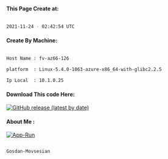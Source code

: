 
   
#### This Page Create at:

```bash

2021-11-24 - 02:42:54 UTC

```

#### Create By Machine:

```bash

Host Name : fv-az66-126

platform  : Linux-5.4.0-1063-azure-x86_64-with-glibc2.2.5

Ip Local  : 10.1.0.25

```
#### Download This code Here:

[![GitHub release (latest by date)](https://img.shields.io/github/v/release/Gosdan-Movsesian/Gosdan?style=for-the-badge&label=Download)](https://github.com/Gosdan-Movsesian/Gosdan/releases) 

</p> 

#### About Me :

[![App-Run](https://github.com/Gosdan-Movsesian/Gosdan/actions/workflows/App-Run.yml/badge.svg)](https://github.com/Gosdan-Movsesian/Gosdan/actions/workflows/App-Run.yml)

```bash

Gosdan-Movsesian

```

